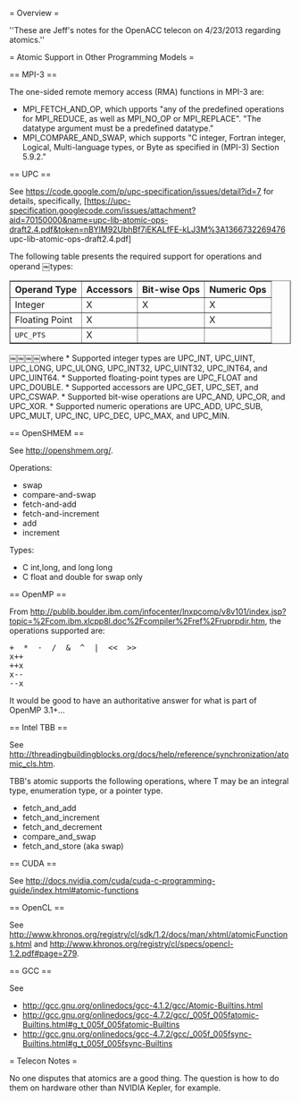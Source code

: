= Overview =

''These are Jeff's notes for the OpenACC telecon on 4/23/2013 regarding atomics.''

= Atomic Support in Other Programming Models =

== MPI-3 ==

The one-sided remote memory access (RMA) functions in MPI-3 are:
* MPI_FETCH_AND_OP, which upports "any of the predefined operations for MPI_REDUCE, as well as MPI_NO_OP or MPI_REPLACE".  "The datatype argument must be a predefined datatype."
* MPI_COMPARE_AND_SWAP, which supports "C integer, Fortran integer, Logical, Multi-language types, or Byte as specified in (MPI-3) Section 5.9.2."

== UPC ==

See https://code.google.com/p/upc-specification/issues/detail?id=7 for details, specifically, [https://upc-specification.googlecode.com/issues/attachment?aid=70150000&name=upc-lib-atomic-ops-draft2.4.pdf&token=nBYlM92UbhBf7iEKALfFE-kLJ3M%3A1366732269476 upc-lib-atomic-ops-draft2.4.pdf]

The following table presents the required support for operations and operand ￼types:
<table border="1" cellpadding="4" cellspacing="0">
<tr><th>Operand Type</th><th>Accessors</th><th>Bit-wise Ops</th><th>Numeric Ops</th></tr>
<tr><td>Integer</td><td>X</td><td>X</td><td>X</td></tr>
<tr><td>Floating Point</td><td>X</td><td></td><td>X</td></tr>
<tr><td><tt>UPC_PTS</tt></td><td>X</td><td></td><td></td></tr>
</table>
￼￼￼￼where
* Supported integer types are UPC_INT, UPC_UINT, UPC_LONG, UPC_ULONG, UPC_INT32, UPC_UINT32, UPC_INT64, and UPC_UINT64.
* Supported floating-point types are UPC_FLOAT and UPC_DOUBLE.
* Supported accessors are UPC_GET, UPC_SET, and UPC_CSWAP.
* Supported bit-wise operations are UPC_AND, UPC_OR, and UPC_XOR.
* Supported numeric operations are UPC_ADD, UPC_SUB, UPC_MULT, UPC_INC, UPC_DEC, UPC_MAX, and UPC_MIN.

== OpenSHMEM ==

See http://openshmem.org/.

Operations: 
* swap
* compare-and-swap
* fetch-and-add
* fetch-and-increment
* add
* increment

Types:
* C int,long, and long long
* C float and double for swap only

== OpenMP == 

From http://publib.boulder.ibm.com/infocenter/lnxpcomp/v8v101/index.jsp?topic=%2Fcom.ibm.xlcpp8l.doc%2Fcompiler%2Fref%2Fruprpdir.htm, the operations supported are:
<pre>
+  *  -  /  &  ^  |  <<  >>
x++	 
++x	 
x--	 
--x
</pre>

It would be good to have an authoritative answer for what is part of OpenMP 3.1+...

== Intel TBB ==

See http://threadingbuildingblocks.org/docs/help/reference/synchronization/atomic_cls.htm.

TBB's atomic<T> supports the following operations, where T may be an integral type, enumeration type, or a pointer type. 
* fetch_and_add
* fetch_and_increment
* fetch_and_decrement
* compare_and_swap
* fetch_and_store (aka swap)

== CUDA ==

See http://docs.nvidia.com/cuda/cuda-c-programming-guide/index.html#atomic-functions

== OpenCL ==

See http://www.khronos.org/registry/cl/sdk/1.2/docs/man/xhtml/atomicFunctions.html and http://www.khronos.org/registry/cl/specs/opencl-1.2.pdf#page=279.

== GCC ==

See 
* http://gcc.gnu.org/onlinedocs/gcc-4.1.2/gcc/Atomic-Builtins.html
* http://gcc.gnu.org/onlinedocs/gcc-4.7.2/gcc/_005f_005fatomic-Builtins.html#g_t_005f_005fatomic-Builtins
* http://gcc.gnu.org/onlinedocs/gcc-4.7.2/gcc/_005f_005fsync-Builtins.html#g_t_005f_005fsync-Builtins

= Telecon Notes =

No one disputes that atomics are a good thing.  The question is how to do them on hardware other than NVIDIA Kepler, for example.
